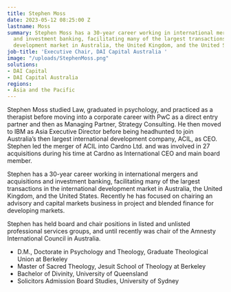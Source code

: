 ```yaml
---
title: Stephen Moss
date: 2023-05-12 08:25:00 Z
lastname: Moss
summary: Stephen Moss has a 30-year career working in international mergers and acquisitions
  and investment banking, facilitating many of the largest transactions in the international
  development market in Australia, the United Kingdom, and the United States.
job-title: 'Executive Chair, DAI Capital Australia '
image: "/uploads/StephenMoss.png"
solutions:
- DAI Capital
- DAI Capital Australia
regions:
- Asia and the Pacific
---
```


Stephen Moss studied Law, graduated in psychology, and practiced as a therapist before moving into a corporate career with PwC as a direct entry partner and then as Managing Partner, Strategy Consulting. He then moved to IBM as Asia Executive Director before being headhunted to join Australia’s then largest international development company, ACIL, as CEO. Stephen led the merger of ACIL into Cardno Ltd. and was involved in 27 acquisitions during his time at Cardno as International CEO and main board member.
 
Stephen has a 30-year career working in international mergers and acquisitions and investment banking, facilitating many of the largest transactions in the international development market in Australia, the United Kingdom, and the United States. Recently he has focused on chairing an advisory and capital markets business in project and blended finance for developing markets.

Stephen has held board and chair positions in listed and unlisted professional services groups, and until recently was chair of the Amnesty International Council in Australia.

* D.M., Doctorate in Psychology and Theology, Graduate Theological Union at Berkeley 
* Master of Sacred Theology, Jesuit School of Theology at Berkeley 
* Bachelor of Divinity, University of Queensland 
* Solicitors Admission Board Studies, University of Sydney 